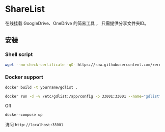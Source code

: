# ShareList

在线挂载 GoogleDrive、OneDrive 的简易工具 ， 只需提供分享文件夹ID。

## 安装
### Shell script
````bash
wget --no-check-certificate -qO- https://raw.githubusercontent.com/reruin/gdlist/master/install.sh | bash
````

### Docker support
````bash
docker build -t yourname/gdlist .

docker run -d -v /etc/gdlist:/app/config -p 33001:33001 --name="gdlist" yourname/gdlist
````

OR

````bash
docker-compose up
````

访问 `http://localhost:33001` 


